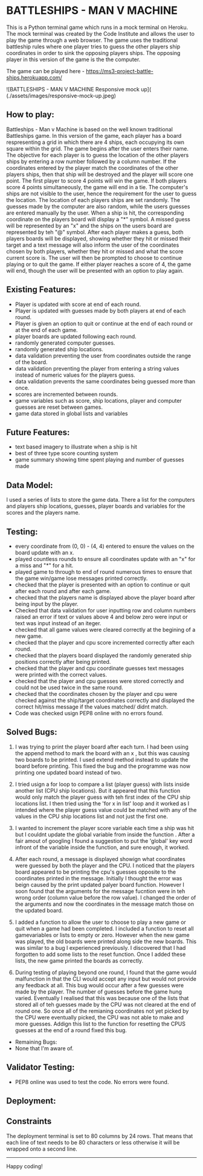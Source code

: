 # BATTLESHIPS - MAN V MACHINE

This is a Python terminal game which runs in a mock terminal on Heroku. The mock terminal was created by the Code Institute and allows the user to play the game through a web browser.
The game uses the traditional battleship rules where one player tries to guess the other players ship coordinates in order to sink the opposing players ships. The opposing player in this version of the game is the the computer.

The game can be played here - https://ms3-project-battle-ships.herokuapp.com/

![BATTLESHIPS - MAN V MACHINE Responsive mock up]( (./assets/images/responsive-mock-up.jpeg)

## How to play:

Battleships - Man v Machine is based on the well known traditional Battleships game. In this version of the game, each player has a board respresenting a grid in which there are 4 ships, each occupying its own square within the grid. The game begins after the user enters their name. The objective for each player is to guess the location of the other players ships by entering a row number followed by a column number. If the coordinates entered by the player match the coordinates of the other players ships, then that ship will be destroyed and the player will score one point. The first player to score 4 points will win the game. If both players score 4 points simultaneously, the game will end in a tie. 
The computer's ships are not visible to the user, hence the requirement for the user to guess the location. The location of each players ships are set randomly. The guesses made by the computer are also random, while the users guesses are entered manually by the user.
When a ship is hit, the corresponding coordinate on the players board will display a "*" symbol. A missed guess will be represented by an "x" and the ships on the users board are represented by teh "@" symbol. After each player makes a guess, both players boards will be displayed, showing whether they hit or missed their target and a text message will also inform the user of the coordinates chosen by both players, whether they hit or missed and what the score current score is. The user will then be prompted to choose to continue playing or to quit the game. If either player reaches a score of 4, the game will end, though the user will be presented with an option to play again.

## Existing Features:
* Player is updated with score at end of each round.
* Player is updated with guesses made by both players at end of each round.
* Player is given an option to quit or continue at the end of each round or at the end of each game.
* player boards are updated following each round.
* randomly generated computer guesses.
* randomly generated ship locations.
* data validation preventing the user from coordinates outside the range of the board.
* data validation preventing the player from entering a string values instead of numeric values for the players guess.
* data validation prevents the same coordinates being guessed more than once.
* scores are incremented between rounds.
* game variables such as score, ship locations, player and computer guesses are reset between games.
* game data stored in global lists and variables


## Future Features:
* text based imagery to illustrate when a ship is hit
* best of three type score counting system
* game summary showing time spent playing and number of guesses made

## Data Model:
I used a series of lists to store the game data. There a list for the computers and players ship locations, guesses, player boards and variables for the scores and the players name.

## Testing:
* every coordinate from (0, 0) - (4, 4) entered to ensure the values on the board update with an x.
* played countless rounds to ensure all coordinates update with an "x" for a miss and "*" for a hit.
* played game to through to end of round numerous times to ensure that the game win/game lose messages printed correctly.
* checked that the player is presented with an option to continue or quit after each round and after each game.
* checked that the players name is displayed above the player board after being input by the player.
* Checked that data validation for user inputting row and column numbers raised an error if text or values above 4 and below zero were input or text was input instead of an iteger.
* checked that all game values were cleared correctly at the begining of a new game.
* checked that the player and cpu score incremented correctly after each round.
* checked that the players board displayed the randomly generated ship positions correctly after being printed.
* checked that the player and cpu coordinate guesses text messages were printed with the correct values.
* checked that the player and cpu guesses were stored correctly and could not be used twice in the same round.
* checked that the coordinates chosen by the player and cpu were checked against the ship/target coordinates correctly and displayed the correct hit/miss message if the values matched/ didnt match.
* Code was checked usign PEP8 online with no errors found.

## Solved Bugs:
1. I was trying to print the player board after each turn. I had been using the append method to mark the board with an x , but this was causing two boards to be printed. I used extend method instead to update the board before printing.  This fixed the bug and the programme was now printing one updated board instead of two.

2. I tried usign a for loop to compare a list (player guess) with lists inside another list (CPU ship locations). But it appeared that this function would only match the player guess with teh first index of the CPU ship locations list. I then tried using the 'for x in list' loop and it worked as I intended where the player guess value could be matched with any of the values in the CPU ship locations list and not just the first one.

3. I wanted to increment the player score variable each time a ship was hit but I couldnt update the global variable from inside the function . After a fair amout of googling I found a suggestion to put the 'global' key word infront of the variable  inside the function, and sure enough, it worked.

4. After each round, a message is displayed showign what coordinates were guessed by both the player and the CPU. I noticed that the players board appeared to be printing the cpu's guesses opposite to the coordinates printed in the message. Initially I thought the error was beign caused by the print updated palyer board function. However I soon found that the arguments for the message fucntion were in teh wrong order (column value before the row value). I changed the order of the arguments and now the coordinates in the message match those on the updated board. 

5. I added a function to allow the user to choose to play a new game or quit when a game had been completed. I included a function to reset all gamevariables or lists to empty or zero. However when the new game was played, the old boards were printed along side the new boards. This was similar to a bug I experienced previously. I discovered that I had forgotten to add some lists to the reset function. Once I added these lists, the new game printed the boards as correctly.

6. During testing of playing beyond one round, I found that the game would malfunction in that the CLI would accept any input but would not provide any feedback at all. This bug would occur after a few guesses were made by the player. The number of guesses before the game hung varied. Eventually I realised that this was because one of the lists that stored all of teh guesses made by the CPU was not cleared at the end of round one. So once all of the remianing coordinates not yet picked by the CPU were eventually picked, the CPU was not able to make and more guesses. Addign this list to the function for resetting the CPUS guesses at the end of a round fixed this bug. 

* Remaining Bugs:
* None that I'm aware of.

## Validator Testing:
* PEP8 online was used to test the code. No errors were found.

## Deployment:
 
## Constraints

The deployment terminal is set to 80 columns by 24 rows. That means that each line of text needs to be 80 characters or less otherwise it will be wrapped onto a second line.

-----
Happy coding!